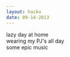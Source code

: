 ```yaml
---
layout: haiku
date: 09-14-2013
---
```


lazy day at home<br>
wearing my PJ's all day<br>
some epic music
